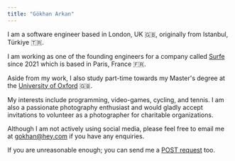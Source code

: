 ```yaml
---
title: "Gökhan Arkan"
---
```


I am a software engineer based in London, UK 🇬🇧, originally from Istanbul, Türkiye 🇹🇷.

I am working as one of the founding engineers for a company called [Surfe](https://www.surfe.com) since 2021 which is based in Paris, France 🇫🇷.

Aside from my work, I also study part-time towards my Master's degree at the [University of Oxford](https://www.ox.ac.uk/) 🇬🇧.

My interests include programming, video-games, cycling, and tennis. I am also a passionate photography enthusiast and would gladly accept invitations to volunteer as a photographer for charitable organizations.

Although I am not actively using social media, please feel free to
email me at [gokhan@hey.com](mailto:gokhan@hey.com) if you have any enquiries.

If you are unreasonable enough; you can send me a [POST request](https://post.arkan.me) too.
